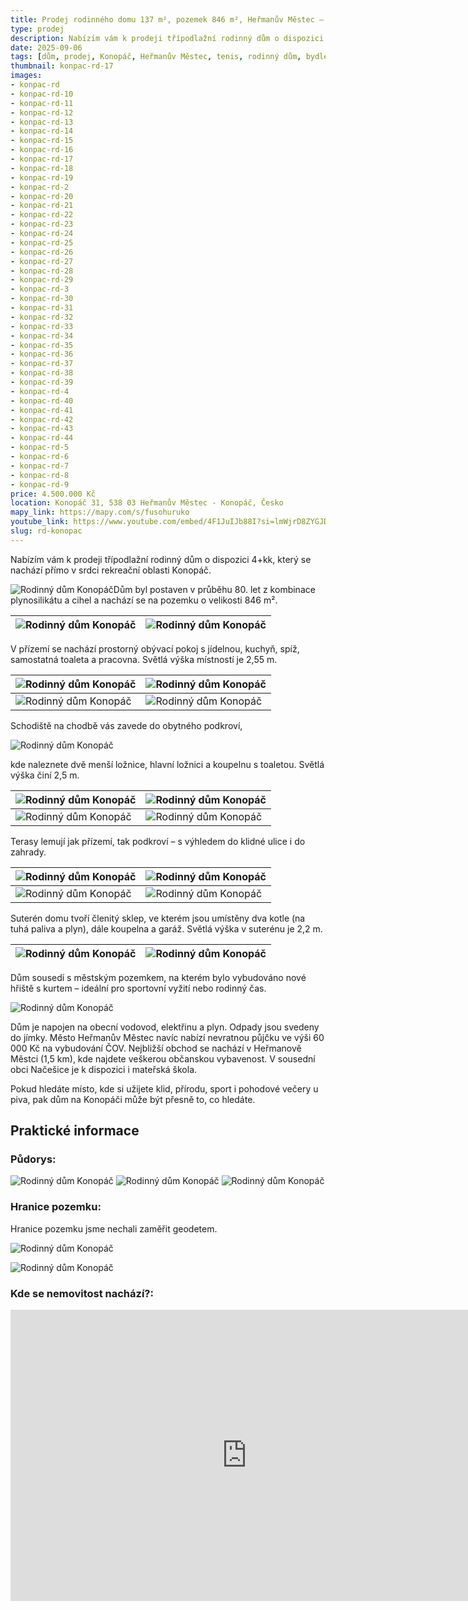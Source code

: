 ```yaml
---
title: Prodej rodinného domu 137 m², pozemek 846 m², Heřmanův Městec – Konopáč
type: prodej
description: Nabízím vám k prodeji třípodlažní rodinný dům o dispozici 4+kk, který se nachází přímo v srdci rekreační oblasti Konopáč..
date: 2025-09-06
tags: [dům, prodej, Konopáč, Heřmanův Městec, tenis, rodinný dům, bydlení]
thumbnail: konpac-rd-17
images:
- konpac-rd
- konpac-rd-10
- konpac-rd-11
- konpac-rd-12
- konpac-rd-13
- konpac-rd-14
- konpac-rd-15
- konpac-rd-16
- konpac-rd-17
- konpac-rd-18
- konpac-rd-19
- konpac-rd-2
- konpac-rd-20
- konpac-rd-21
- konpac-rd-22
- konpac-rd-23
- konpac-rd-24
- konpac-rd-25
- konpac-rd-26
- konpac-rd-27
- konpac-rd-28
- konpac-rd-29
- konpac-rd-3
- konpac-rd-30
- konpac-rd-31
- konpac-rd-32
- konpac-rd-33
- konpac-rd-34
- konpac-rd-35
- konpac-rd-36
- konpac-rd-37
- konpac-rd-38
- konpac-rd-39
- konpac-rd-4
- konpac-rd-40
- konpac-rd-41
- konpac-rd-42
- konpac-rd-43
- konpac-rd-44
- konpac-rd-5
- konpac-rd-6
- konpac-rd-7
- konpac-rd-8
- konpac-rd-9
price: 4.500.000 Kč
location: Konopáč 31, 538 03 Heřmanův Městec - Konopáč, Česko
mapy_link: https://mapy.com/s/fusohuruko
youtube_link: https://www.youtube.com/embed/4F1JuIJb88I?si=lmWjrD8ZYGJD5ZHC
slug: rd-konopac
---
```


Nabízím vám k prodeji třípodlažní rodinný dům o dispozici 4+kk, který se nachází přímo v srdci rekreační oblasti Konopáč.

![Rodinný dům Konopáč](https://res.cloudinary.com/dgnpeadbj/image/upload/v1757076368/konpac-rd-4.jpg)Dům byl postaven v průběhu 80. let z kombinace plynosilikátu a cihel a nachází se na pozemku o velikosti 846 m².

| ![Rodinný dům Konopáč](https://res.cloudinary.com/dgnpeadbj/image/upload/v1757076368/konpac-rd-11.jpg) | ![Rodinný dům Konopáč](https://res.cloudinary.com/dgnpeadbj/image/upload/v1757076368/konpac-rd-15.jpg) |
| ------------------------------------------------------------------------------------------------------ | ------------------------------------------------------------------------------------------------------ |

V přízemí se nachází prostorný obývací pokoj s jídelnou, kuchyň, spíž, samostatná toaleta a pracovna. Světlá výška místností je 2,55 m.

| ![Rodinný dům Konopáč](https://res.cloudinary.com/dgnpeadbj/image/upload/v1757076368/konpac-rd-25.jpg) | ![Rodinný dům Konopáč](https://res.cloudinary.com/dgnpeadbj/image/upload/v1757076368/konpac-rd-26.jpg) |
| ------------------------------------------------------------------------------------------------------ | ------------------------------------------------------------------------------------------------------ |
| ![Rodinný dům Konopáč](https://res.cloudinary.com/dgnpeadbj/image/upload/v1757076368/konpac-rd-27.jpg) | ![Rodinný dům Konopáč](https://res.cloudinary.com/dgnpeadbj/image/upload/v1757076368/konpac-rd-30.jpg) |

Schodiště na chodbě vás zavede do obytného podkroví,

![Rodinný dům Konopáč](https://res.cloudinary.com/dgnpeadbj/image/upload/v1757076368/konpac-rd-28.jpg)

kde naleznete dvě menší ložnice, hlavní ložnici a koupelnu s toaletou. Světlá výška činí 2,5 m.

| ![Rodinný dům Konopáč](https://res.cloudinary.com/dgnpeadbj/image/upload/v1757076368/konpac-rd-31.jpg) | ![Rodinný dům Konopáč](https://res.cloudinary.com/dgnpeadbj/image/upload/v1757076368/konpac-rd-35.jpg) |
| ------------------------------------------------------------------------------------------------------ | ------------------------------------------------------------------------------------------------------ |
| ![Rodinný dům Konopáč](https://res.cloudinary.com/dgnpeadbj/image/upload/v1757076368/konpac-rd-32.jpg) | ![Rodinný dům Konopáč](https://res.cloudinary.com/dgnpeadbj/image/upload/v1757076368/konpac-rd-33.jpg) |

Terasy lemují jak přízemí, tak podkroví – s výhledem do klidné ulice i do zahrady.

| ![Rodinný dům Konopáč](https://res.cloudinary.com/dgnpeadbj/image/upload/v1757076368/konpac-rd-23.jpg) | ![Rodinný dům Konopáč](https://res.cloudinary.com/dgnpeadbj/image/upload/v1757076368/konpac-rd-21.jpg) |
| ------------------------------------------------------------------------------------------------------ | ------------------------------------------------------------------------------------------------------ |
| ![Rodinný dům Konopáč](https://res.cloudinary.com/dgnpeadbj/image/upload/v1757076368/konpac-rd-20.jpg) | ![Rodinný dům Konopáč](https://res.cloudinary.com/dgnpeadbj/image/upload/v1757076368/konpac-rd-12.jpg) |

Suterén domu tvoří členitý sklep, ve kterém jsou umístěny dva kotle (na tuhá paliva a plyn), dále koupelna a garáž. Světlá výška v suterénu je 2,2 m.

| ![Rodinný dům Konopáč](https://res.cloudinary.com/dgnpeadbj/image/upload/v1757076368/konpac-rd-36.jpg) | ![Rodinný dům Konopáč](https://res.cloudinary.com/dgnpeadbj/image/upload/v1757076368/konpac-rd-37.jpg) |
| ------------------------------------------------------------------------------------------------------ | ------------------------------------------------------------------------------------------------------ |

Dům sousedí s městským pozemkem, na kterém bylo vybudováno nové hřiště s kurtem – ideální pro sportovní vyžití nebo rodinný čas.

![Rodinný dům Konopáč](https://res.cloudinary.com/dgnpeadbj/image/upload/v1757076368/konpac-rd-5.jpg)

Dům je napojen na obecní vodovod, elektřinu a plyn. Odpady jsou svedeny do jímky. Město Heřmanův Městec navíc nabízí nevratnou půjčku ve výši 60 000 Kč na vybudování ČOV.
Nejbližší obchod se nachází v Heřmanově Městci (1,5 km), kde najdete veškerou občanskou vybavenost. V sousední obci Načešice je k dispozici i mateřská škola.

Pokud hledáte místo, kde si užijete klid, přírodu, sport i pohodové večery u piva, pak dům na Konopáči může být přesně to, co hledáte.

## Praktické informace

### Půdorys:

![Rodinný dům Konopáč](https://res.cloudinary.com/dgnpeadbj/image/upload/v1757076368/konpac-rd-44.jpg)
![Rodinný dům Konopáč](https://res.cloudinary.com/dgnpeadbj/image/upload/v1757076368/konpac-rd-42.jpg)
![Rodinný dům Konopáč](https://res.cloudinary.com/dgnpeadbj/image/upload/v1757076368/konpac-rd-43.jpg)

### Hranice pozemku:

Hranice pozemku jsme nechali zaměřit geodetem.

![Rodinný dům Konopáč](https://res.cloudinary.com/dgnpeadbj/image/upload/v1757076368/konpac-rd-50.jpg)

![Rodinný dům Konopáč](https://res.cloudinary.com/dgnpeadbj/image/upload/v1757076368/konpac-rd-50-2.jpg)

### Kde se nemovitost nachází?:

<iframe style="border:none" src="https://mapy.com/s/peguvasuca" width="755" height="466" frameborder="0"></iframe>
